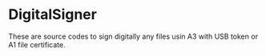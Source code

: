 # DigitalSigner
These are source codes to sign digitally any files usin A3 with USB token or A1 file certificate.
